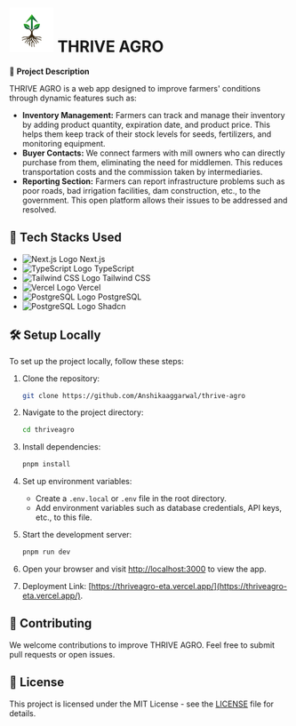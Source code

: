 # <img src="public/logo.png" alt="Thrive Agro Logo" width="80" height="80"> THRIVE AGRO

🌱 **Project Description**

THRIVE AGRO is a web app designed to improve farmers' conditions through dynamic features such as:

- **Inventory Management:** Farmers can track and manage their inventory by adding product quantity, expiration date, and product price. This helps them keep track of their stock levels for seeds, fertilizers, and monitoring equipment.
- **Buyer Contacts:** We connect farmers with mill owners who can directly purchase from them, eliminating the need for middlemen. This reduces transportation costs and the commission taken by intermediaries.
- **Reporting Section:** Farmers can report infrastructure problems such as poor roads, bad irrigation facilities, dam construction, etc., to the government. This open platform allows their issues to be addressed and resolved.



## 🚀 Tech Stacks Used

- <img src="https://nextjs.org/static/favicon/favicon.ico" alt="Next.js Logo" width="20" height="20"> Next.js
- <img src="https://www.typescriptlang.org/icons/icon-96x96.png" alt="TypeScript Logo" width="20" height="20"> TypeScript
- <img src="https://w7.pngwing.com/pngs/293/485/png-transparent-tailwind-css-hd-logo.png" alt="Tailwind CSS Logo" width="20" height="20"> Tailwind CSS
- <img src="https://vercel.com/favicon.ico" alt="Vercel Logo" width="20" height="20"> Vercel
- <img src="https://www.postgresql.org/favicon.ico" alt="PostgreSQL Logo" width="20" height="20"> PostgreSQL
- <img src="https://avatars.githubusercontent.com/u/139895814?s=200&v=4" alt="PostgreSQL Logo" width="20" height="20"> Shadcn

## 🛠️ Setup Locally

To set up the project locally, follow these steps:

1. Clone the repository:

   ```bash
   git clone https://github.com/Anshikaaggarwal/thrive-agro
   ```

2. Navigate to the project directory:

   ```bash
   cd thriveagro
   ```

3. Install dependencies:

   ```bash
   pnpm install
   ```

4. Set up environment variables:

   - Create a `.env.local` or `.env` file in the root directory.
   - Add environment variables such as database credentials, API keys, etc., to this file.

5. Start the development server:

   ```bash
   pnpm run dev
   ```

6. Open your browser and visit [http://localhost:3000](http://localhost:3000) to view the app.

7. Deployment Link: [https://thriveagro-eta.vercel.app/](https://thriveagro-eta.vercel.app/).

## 🤝 Contributing

We welcome contributions to improve THRIVE AGRO. Feel free to submit pull requests or open issues.

## 📝 License

This project is licensed under the MIT License - see the [LICENSE](LICENSE) file for details.
